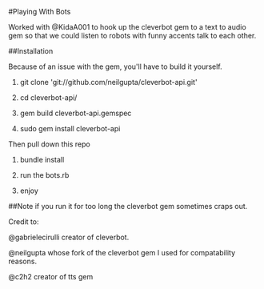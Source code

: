 #Playing With Bots

Worked with @KidaA001 to hook up the cleverbot gem to a text to audio gem so that we could listen to robots with funny accents talk to each other.

##Installation

Because of an issue with the gem, you'll have to build it yourself.
1) git clone 'git://github.com/neilgupta/cleverbot-api.git'

2) cd cleverbot-api/

3) gem build cleverbot-api.gemspec

4) sudo gem install cleverbot-api

Then pull down this repo

1) bundle install

2) run the bots.rb

3) enjoy

##Note if you run it for too long the cleverbot gem sometimes craps out.

Credit to:

@gabrielecirulli creator of cleverbot.

@neilgupta whose fork of the cleverbot gem I used for compatability reasons.

@c2h2 creator of tts gem